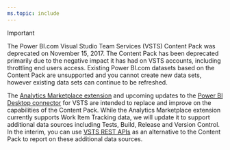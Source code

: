 ```yaml
---
ms.topic: include
---
```


>[!IMPORTANT]  
>The Power BI.com Visual Studio Team Services (VSTS) Content Pack was deprecated on November 15, 2017. The Content Pack has been deprecated primarily due to the negative impact it has had on VSTS accounts, including throttling end users access. Existing Power BI.com datasets based on the Content Pack are unsupported and you cannot create new data sets, however existing data sets can continue to be refreshed.
>
>The [Analytics Marketplace extension](https://marketplace.visualstudio.com/items?itemName=ms.vss-analytics) and upcoming updates to the [Power BI Desktop connector](../powerbi/data-connector-connect.md) for VSTS are intended to replace and improve on the capabilities of the Content Pack. While the Analytics Marketplace extension currently supports Work Item Tracking data, we will update it to support additional data sources including Tests, Build, Release and Version Control. In the interim, you can use [VSTS REST APIs](https://visualstudio.microsoft.com/en-us/docs/integrate/api/overview) as an alternative to the Content Pack to report on these additional data sources.
